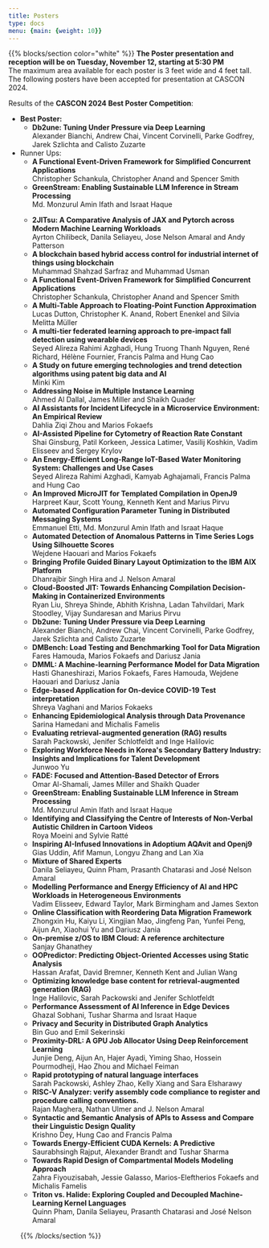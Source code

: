 ```yaml
---
title: Posters
type: docs
menu: {main: {weight: 10}}
---
```


{{% blocks/section color="white" %}}
<strong>The Poster presentation and reception will be on Tuesday, November 12, starting at 5:30 PM</strong><br>
The maximum area available for each poster is 3 feet wide and 4 feet tall.<br>
The following posters have been accepted for presentation at CASCON 2024.

<p>Results of the <b>CASCON 2024 Best Poster Competition</b>:
	<ul>
	<li> <b>Best Poster:</b> 
		<ul>
		<li><b>Db2une: Tuning Under Pressure via Deep Learning</b><br>Alexander Bianchi, Andrew Chai, Vincent Corvinelli, Parke Godfrey, Jarek Szlichta and Calisto Zuzarte</li>
		</ul>
	<li>Runner Ups:</b>
		<ul>
		<li><b>A Functional Event-Driven Framework for Simplified Concurrent Applications</b><br>Christopher Schankula, Christopher Anand and Spencer Smith</li>
		<li><b>GreenStream: Enabling Sustainable LLM Inference in Stream Processing</b><br>Md. Monzurul Amin Ifath and Israat Haque</li>
		</ul>
	</li>
	</p>	

<ul>
<li><b>2JITsu: A Comparative Analysis of JAX and Pytorch across Modern Machine Learning Workloads</b><br>Ayrton Chilibeck, Danila Seliayeu, Jose Nelson Amaral and Andy Patterson</li>
<li><b>A blockchain based hybrid access control for industrial internet of things using blockchain</b><br>Muhammad Shahzad Sarfraz and Muhammad Usman</li>
<li><b>A Functional Event-Driven Framework for Simplified Concurrent Applications</b><br>Christopher Schankula, Christopher Anand and Spencer Smith</li>
<li><b>A Multi-Table Approach to Floating-Point Function Approximation</b><br>Lucas Dutton, Christopher K. Anand, Robert Enenkel and Silvia Melitta Müller</li>
<li><b>A multi-tier federated learning approach to pre-impact fall detection using wearable devices</b><br>Seyed Alireza Rahimi Azghadi, Hung Truong Thanh Nguyen, René Richard, Hélène Fournier, Francis Palma and Hung Cao</li>
<li><b>A Study on future emerging technologies and trend detection algorithms using patent big data and AI</b><br>Minki Kim</li>
<li><b>Addressing Noise in Multiple Instance Learning</b><br>Ahmed Al Dallal, James Miller and Shaikh Quader</li>
<li><b>AI Assistants for Incident Lifecycle in a Microservice Environment: An Empirical Review</b><br>Dahlia Ziqi Zhou and Marios Fokaefs</li>
<li><b>AI-Assisted Pipeline for Cytometry of Reaction Rate Constant</b><br>Shai Ginsburg, Patil Korkeen, Jessica Latimer, Vasilij Koshkin, Vadim Elisseev and Sergey Krylov</li>
<li><b>An Energy-Efficient Long-Range IoT-Based Water Monitoring System: Challenges and Use Cases</b><br>Seyed Alireza Rahimi Azghadi, Kamyab Aghajamali, Francis Palma and Hung Cao</li>
<li><b>An Improved MicroJIT for Templated Compilation in OpenJ9</b><br>Harpreet Kaur, Scott Young, Kenneth Kent and Marius Pirvu</li>
<li><b>Automated Configuration Parameter Tuning in Distributed Messaging Systems</b><br>Emmanuel Etti, Md. Monzurul Amin Ifath and Israat Haque</li>
<li><b>Automated Detection of Anomalous Patterns in Time Series Logs Using Silhouette Scores</b><br>Wejdene Haouari and Marios Fokaefs</li>
<li><b>Bringing Profile Guided Binary Layout Optimization to the IBM AIX Platform</b><br>Dhanrajbir Singh Hira and J. Nelson Amaral</li>
<li><b>Cloud-Boosted JIT: Towards Enhancing Compilation Decision-Making in Containerized Environments</b><br>Ryan Liu, Shreya Shinde, Abhith Krishna, Ladan Tahvildari, Mark Stoodley, Vijay Sundaresan and Marius Pirvu</li>
<li><b>Db2une: Tuning Under Pressure via Deep Learning</b><br>Alexander Bianchi, Andrew Chai, Vincent Corvinelli, Parke Godfrey, Jarek Szlichta and Calisto Zuzarte</li>
<li><b>DMBench: Load Testing and Benchmarking Tool for Data Migration</b><br>Fares Hamouda, Marios Fokaefs and Dariusz Jania</li>
<li><b>DMML: A Machine-learning Performance Model for Data Migration</b><br>Hasti Ghaneshirazi, Marios Fokaefs, Fares Hamouda, Wejdene Haouari and Dariusz Jania</li>
<li><b>Edge-based Application for On-device COVID-19 Test interpretation</b><br>Shreya Vaghani and Marios Fokaeks</li>
<li><b>Enhancing Epidemiological Analysis through Data Provenance</b><br>Sarina Hamedani and Michalis Famelis</li>
<li><b>Evaluating retrieval-augmented generation (RAG) results</b><br>Sarah Packowski, Jenifer Schlotfeldt and Inge Halilovic</li>
<li><b>Exploring Workforce Needs in Korea's Secondary Battery Industry: Insights and Implications for Talent Development</b><br>Junwoo Yu</li>
<li><b>FADE: Focused and Attention-Based Detector of Errors</b><br>Omar Al-Shamali, James Miller and Shaikh Quader</li>
<li><b>GreenStream: Enabling Sustainable LLM Inference in Stream Processing</b><br>Md. Monzurul Amin Ifath and Israat Haque</li>
<li><b>Identifying and Classifying the Centre of Interests of Non-Verbal Autistic Children in Cartoon Videos</b><br>Roya Moeini and Sylvie Ratté</li>
<li><b>Inspiring AI-Infused Innovations in Adoptium AQAvit and Openj9</b><br>Gias Uddin, Afif Mamun, Longyu Zhang and Lan Xia</li>
<li><b>Mixture of Shared Experts</b><br>Danila Seliayeu, Quinn Pham, Prasanth Chatarasi and Jos&eacute; Nelson Amaral</li>
<li><b>Modelling Performance and Energy Efficiency of AI and HPC Workloads in Heterogeneous Environments</b><br>Vadim Elisseev, Edward Taylor, Mark Birmingham and James Sexton</li>
<li><b>Online Classification with Reordering  Data Migration Framework</b><br>Zhongxin Hu, Kaiyu Li, Xingjian Mao, Jingfeng Pan, Yunfei Peng, Aijun An, Xiaohui Yu and Dariusz Jania</li>
<li><b>On-premise z/OS to IBM Cloud: A reference architecture</b><br>Sanjay Ghanathey</li>
<li><b>OOPredictor: Predicting Object-Oriented Accesses using Static Analysis</b><br>Hassan Arafat, David Bremner, Kenneth Kent and Julian Wang</li>
<li><b>Optimizing knowledge base content for retrieval-augmented generation (RAG)</b><br>Inge Halilovic, Sarah Packowski and Jenifer Schlotfeldt</li>
<li><b>Performance Assessment of AI Inference in Edge Devices</b><br>Ghazal Sobhani, Tushar Sharma and Israat Haque</li>
<li><b>Privacy and Security in Distributed Graph Analytics</b><br>Bin Guo and Emil Sekerinski</li>
<li><b>Proximity-DRL: A GPU Job Allocator Using Deep Reinforcement Learning</b><br>Junjie Deng, Aijun An, Hajer Ayadi, Yiming Shao, Hossein Pourmodheji, Hao Zhou and Michael Feiman</li>
<li><b>Rapid prototyping of natural language interfaces</b><br>Sarah Packowski, Ashley Zhao, Kelly Xiang and Sara Elsharawy</li>
<li><b>RISC-V Analyzer: verify assembly code compliance to register and procedure calling conventions.</b><br>Rajan Maghera, Nathan Ulmer and J. Nelson Amaral</li>
<li><b>Syntactic and Semantic Analysis of APIs to Assess and Compare their Linguistic Design Quality</b><br>Krishno Dey, Hung Cao and Francis Palma</li>
<li><b>Towards Energy-Efficient CUDA Kernels: A Predictive</b><br>Saurabhsingh Rajput, Alexander Brandt and Tushar Sharma</li>
<li><b>Towards Rapid Design of Compartmental Models Modeling Approach</b><br>Zahra Fiyouzisabah, Jessie Galasso, Marios-Eleftherios Fokaefs and Michalis Famelis</li>
<li><b>Triton vs. Halide: Exploring Coupled and Decoupled Machine-Learning Kernel Languages</b><br>Quinn Pham, Danila Seliayeu, Prasanth Chatarasi and Jos&eacute; Nelson Amaral</li>
</ul>

 
{{% /blocks/section %}}

